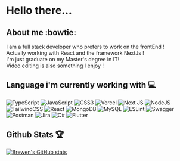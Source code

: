 # Hello there... 
## About me :bowtie:
I am a full stack developer who prefers to work on the frontEnd ! <br> Actually working with React and the framework NextJs !<br> I'm just graduate on my Master's degree in IT!<br>
Video editing is also something I enjoy !

## Language i'm currently working with :computer: 
![TypeScript](https://img.shields.io/badge/typescript-%23007ACC.svg?style=plastic&logo=typescript&logoColor=white) ![JavaScript](https://img.shields.io/badge/javascript-%23323330.svg?style=plastic&logo=javascript&logoColor=%23F7DF1E) ![CSS3](https://img.shields.io/badge/css3-%231572B6.svg?style=plastic&logo=css3&logoColor=white) ![Vercel](https://img.shields.io/badge/vercel-%23000000.svg?style=plastic&logo=vercel&logoColor=white) ![Next JS](https://img.shields.io/badge/Next-black?style=plastic&logo=next.js&logoColor=white) ![NodeJS](https://img.shields.io/badge/node.js-6DA55F?style=plastic&logo=node.js&logoColor=white) ![TailwindCSS](https://img.shields.io/badge/tailwindcss-%2338B2AC.svg?style=plastic&logo=tailwind-css&logoColor=white) ![React](https://img.shields.io/badge/react-%2320232a.svg?style=plastic&logo=react&logoColor=%2361DAFB) ![MongoDB](https://img.shields.io/badge/MongoDB-%234ea94b.svg?style=plastic&logo=mongodb&logoColor=white) ![MySQL](https://img.shields.io/badge/mysql-%2300f.svg?style=plastic&logo=mysql&logoColor=white) ![ESLint](https://img.shields.io/badge/ESLint-4B3263?style=plastic&logo=eslint&logoColor=white) ![Swagger](https://img.shields.io/badge/-Swagger-%23Clojure?style=plastic&logo=swagger&logoColor=white)  ![Postman](https://img.shields.io/badge/Postman-FF6C37?style=plastic&logo=postman&logoColor=white) ![Jira](https://img.shields.io/badge/jira-%230A0FFF.svg?style=plastic&logo=jira&logoColor=white) 	![C#](https://img.shields.io/badge/c%23-%23239120.svg?style=plastic&logo=csharp&logoColor=white) ![Flutter](https://img.shields.io/badge/Flutter-%2302569B.svg?style=plastic&logo=Flutter&logoColor=white)

## Github Stats :trophy:
[![Brewen's GitHub stats](https://github-readme-stats.vercel.app/api?username=BrewenLePage&show_icons=true&theme=dracula)](https://github.com/anuraghazra/github-readme-stats)
